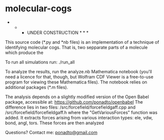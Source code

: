 # molecular-cogs

* * * UNDER CONSTRUCTION * * *

This source code (*.py and *nb files) is an implementation of a technique of identifying molecular cogs.
That is, two sepparate parts of a molecule which produce the 

To run all simulations run:
./run_all

To analyze the results, run the analyze.nb Mathematica notebook (you'll need a licence for that, though, but Wolfram CDF Viewer is a free-to-use program for viewing these Mathematica files).
The notebook relies on additional packages (*.m files).


The analysis depends on a slightly modified version of the Open Babel package, accessible at: https://github.com/ponadto/openbabel
The difference lies in two files: /src/forcefield/forcefieldgaff.cpp and /src/forcefield/forcefieldgaff.h where the "GetVariousForces" function was added.
It extracts forces arising from various interaction types: ele, vdw, bond, angl, tors.
These forces are then analyzed



Questions? Contact me: ponadto@gmail.com
